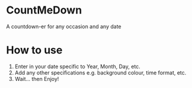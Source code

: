 # CountMeDown
A countdown-er for any occasion and any date

# How to use
1. Enter in your date specific to Year, Month, Day, etc.
2. Add any other specifications e.g. background colour, time format, etc.
3. Wait... then Enjoy!